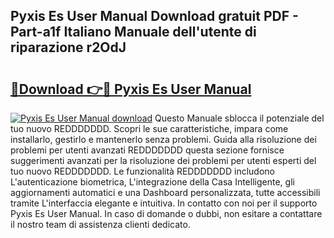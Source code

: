 ## Pyxis Es User Manual Download gratuit PDF - Part-a1f Italiano Manuale dell'utente di riparazione r2OdJ

# <h2><a href="http://dfc9z7x.blite.top/?on=Pyxis+Es+User+Manual">🔗Download 👉🔴 Pyxis Es User Manual</a></h2>

[![Pyxis Es User Manual download](https://i.imgur.com/lujVjoI.png)](http://dfc9z7x.blite.top/?on=Pyxis+Es+User+Manual)
Questo Manuale sblocca il potenziale del tuo nuovo REDDDDDDD. Scopri le sue caratteristiche, impara come installarlo, gestirlo e mantenerlo senza problemi. Guida alla risoluzione dei problemi per utenti avanzati REDDDDDDD questa sezione fornisce suggerimenti avanzati per la risoluzione dei problemi per utenti esperti del tuo nuovo REDDDDDDD. Le funzionalità REDDDDDDD includono L'autenticazione biometrica, L'integrazione della Casa Intelligente, gli aggiornamenti automatici e una Dashboard personalizzata, tutte accessibili tramite L'interfaccia elegante e intuitiva. In contatto con noi per il supporto Pyxis Es User Manual. In caso di domande o dubbi, non esitare a contattare il nostro team di assistenza clienti dedicato.
